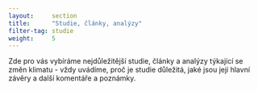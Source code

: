 ```yaml
---
layout:     section
title:      "Studie, články, analýzy"
filter-tag: studie
weight:     5
---
```


Zde pro vás vybíráme nejdůležitější studie, články a analýzy týkající se změn klimatu - vždy uvádíme, proč je studie důležitá, jaké jsou její hlavní závěry a další komentáře a poznámky.

